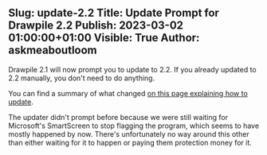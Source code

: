 Slug: update-2.2
Title: Update Prompt for Drawpile 2.2
Publish: 2023-03-02 01:00:00+01:00
Visible: True
Author: askmeaboutloom
---

Drawpile 2.1 will now prompt you to update to 2.2. If you already updated to 2.2 manually, you don't need to do anything.

You can find a summary of what changed [on this page explaining how to update](https://docs.drawpile.net/help/common/update2x1).

The updater didn't prompt before because we were still waiting for Microsoft's SmartScreen to stop flagging the program, which seems to have mostly happened by now. There's unfortunately no way around this other than either waiting for it to happen or paying them protection money for it.

